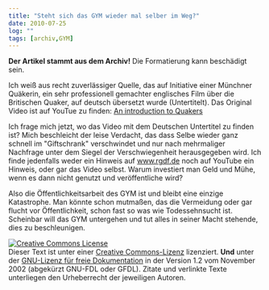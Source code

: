 ```yaml
---
title: "Steht sich das GYM wieder mal selber im Weg?"
date: 2010-07-25
log: ""
tags: [archiv,GYM]
---
```

**Der Artikel stammt aus dem Archiv!** Die Formatierung kann beschädigt sein.

Ich weiß aus recht zuverlässiger Quelle, das auf Initiative einer Münchner Quäkerin, ein sehr professionell gemachter englisches Film über die Britischen Quaker, auf deutsch übersetzt wurde (Untertitelt).  Das Original Video ist auf YouTue zu finden: <a href="http://www.youtube.com/watch?v=q-rdImcwTFw&feature=related">An introduction to Quakers </a>

Ich frage mich jetzt, wo das Video mit dem Deutschen Untertitel zu finden ist? Mich beschleicht der leise Verdacht, das dass Selbe wieder ganz schnell im "Giftschrank" verschwindet und nur nach mehrmaliger Nachfrage unter dem Siegel der Verschwiegenheit herausgegeben wird. Ich finde jedenfalls weder ein Hinweis auf www.rgdf.de noch auf YouTube ein Hinweis, oder gar das Video selbst. Warum investiert man Geld und Mühe, wenn es dann nicht genutzt und veröffentliche wird?

Also die Öffentlichkeitsarbeit des GYM ist und bleibt eine einzige Katastrophe. Man könnte schon mutmaßen, das die Vermeidung oder gar flucht vor Öffentlichkeit, schon fast so was wie Todessehnsucht ist. Scheinbar will das GYM untergehen und tut alles in seiner Macht stehende, dies zu beschleunigen.



<a rel="license" href="http://creativecommons.org/licenses/by-sa/3.0/de/"><img alt="Creative Commons License" style="border-width: 0pt;" src="http://i.creativecommons.org/l/by-sa/3.0/de/88x31.png" /></a><br />
Dieser <span xmlns:dc="http://purl.org/dc/elements/1.1/" href="http://purl.org/dc/dcmitype/Text" rel="dc:type">Text</span> ist unter einer <a rel="license" href="http://creativecommons.org/licenses/by-sa/3.0/de/">Creative Commons-Lizenz</a> lizenziert. **Und** unter der <a href="http://de.wikipedia.org/wiki/GFDL">GNU-Lizenz f&uuml;r freie Dokumentation</a> in der Version 1.2 vom November 2002 (abgek&uuml;rzt GNU-FDL oder GFDL). Zitate und verlinkte Texte unterliegen den Urheberrecht der jeweiligen Autoren.
